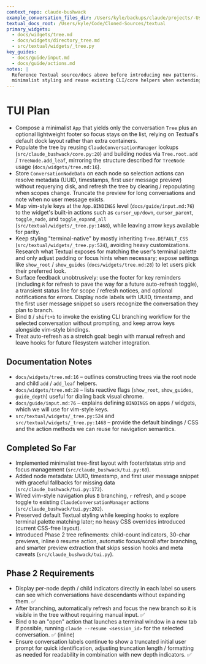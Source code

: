 ```yaml
---
context_repo: claude-bushwack
example_conversation_files_dir: /Users/kyle/backups/claude/projects/-Users-kyle-Code-my-projects-claude-bushwack
textual_docs_root: /Users/kyle/Code/Cloned-Sources/textual
primary_widgets:
  - docs/widgets/tree.md
  - docs/widgets/directory_tree.md
  - src/textual/widgets/_tree.py
key_guides:
  - docs/guide/input.md
  - docs/guide/actions.md
notes: |
  Reference Textual source/docs above before introducing new patterns. Preserve
  minimalist styling and reuse existing CLI/core helpers when extending the TUI.
---
```


# TUI Plan
- Compose a minimalist `App` that yields only the conversation `Tree` plus an optional
  lightweight footer so focus stays on the list, relying on Textual's default dock
  layout rather than extra containers.
- Populate the tree by reusing `ClaudeConversationManager` lookups
  (`src/claude_bushwack/core.py:20`) and building nodes via `Tree.root.add` /
  `TreeNode.add_leaf`, mirroring the structure described for `TreeNode` usage
  (`docs/widgets/tree.md:16`).
- Store `ConversationNodeData` on each node so selection actions can resolve metadata
  (UUID, timestamps, first user message preview) without requerying disk, and refresh
  the tree by clearing / repopulating when scopes change. Truncate the preview for
  long conversations and note when no user message exists.
- Map vim-style keys at the `App.BINDINGS` level (`docs/guide/input.md:76`) to the
  widget's built-in actions such as `cursor_up/down`, `cursor_parent`, `toggle_node`,
  and `toggle_expand_all` (`src/textual/widgets/_tree.py:1468`), while leaving arrow
  keys available for parity.
- Keep styling "terminal-native" by mostly inheriting `Tree.DEFAULT_CSS`
  (`src/textual/widgets/_tree.py:524`), avoiding heavy customizations. Research what
  Textual exposes for matching the user's terminal palette and only adjust padding or
  focus hints when necessary; expose settings like `show_root` / `show_guides`
  (`docs/widgets/tree.md:28`) to let users pick their preferred look.
- Surface feedback unobtrusively: use the footer for key reminders (including `R` for
  refresh to pave the way for a future auto-refresh toggle), a transient status line
  for scope / refresh notices, and optional notifications for errors. Display node
  labels with UUID, timestamp, and the first user message snippet so users recognize
  the conversation they plan to branch.
- Bind `B` / `shift+b` to invoke the existing CLI branching workflow for the selected
  conversation without prompting, and keep arrow keys alongside vim-style bindings.
- Treat auto-refresh as a stretch goal: begin with manual refresh and leave hooks for
  future filesystem watcher integration.

## Documentation Notes
- `docs/widgets/tree.md:16` – outlines constructing trees via the root node and child
  `add` / `add_leaf` helpers.
- `docs/widgets/tree.md:28` – lists reactive flags (`show_root`, `show_guides`,
  `guide_depth`) useful for dialing back visual chrome.
- `docs/guide/input.md:76` – explains defining `BINDINGS` on apps / widgets, which we
  will use for vim-style keys.
- `src/textual/widgets/_tree.py:524` and `src/textual/widgets/_tree.py:1468` – provide
  the default bindings / CSS and the action methods we can reuse for navigation
  semantics.

## Completed So Far
- Implemented minimalist tree-first layout with footer/status strip and focus
  management (`src/claude_bushwack/tui.py:60`).
- Added node metadata: UUID, timestamp, and first user message snippet with graceful
  fallbacks for missing data (`src/claude_bushwack/tui.py:172`).
- Wired vim-style navigation plus `B` branching, `r` refresh, and `p` scope toggle to
  existing `ClaudeConversationManager` actions (`src/claude_bushwack/tui.py:202`).
- Preserved default Textual styling while keeping hooks to explore terminal palette
  matching later; no heavy CSS overrides introduced (current CSS-free layout).
- Introduced Phase 2 tree refinements: child-count indicators, 30-char previews,
  inline `O` resume action, automatic focus/scroll after branching, and smarter
  preview extraction that skips session hooks and meta caveats
  (`src/claude_bushwack/tui.py`).

## Phase 2 Requirements
- Display per-node depth / child indicators directly in each label so users can see
  which conversations have descendants without expanding them. ✅
- After branching, automatically refresh and focus the new branch so it is visible in
  the tree without requiring manual input. ✅
- Bind `O` to an "open" action that launches a terminal window in a new tab if possible,
  running `claude --resume <session_id>` for the selected conversation. ✅ (inline)
- Ensure conversation labels continue to show a truncated initial user prompt for
  quick identification, adjusting truncation length / formatting as needed for
  readability in combination with new depth indicators. ✅
